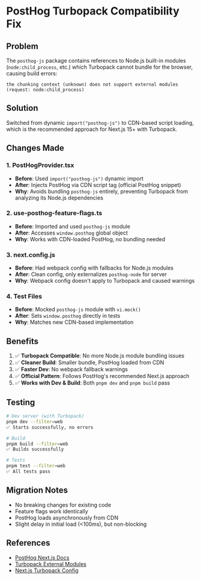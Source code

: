 # PostHog Turbopack Compatibility Fix

## Problem

The `posthog-js` package contains references to Node.js built-in modules (`node:child_process`, etc.) which Turbopack cannot bundle for the browser, causing build errors:

```
the chunking context (unknown) does not support external modules (request: node:child_process)
```

## Solution

Switched from dynamic `import("posthog-js")` to CDN-based script loading, which is the recommended approach for Next.js 15+ with Turbopack.

## Changes Made

### 1. PostHogProvider.tsx

- **Before**: Used `import("posthog-js")` dynamic import
- **After**: Injects PostHog via CDN script tag (official PostHog snippet)
- **Why**: Avoids bundling `posthog-js` entirely, preventing Turbopack from analyzing its Node.js dependencies

### 2. use-posthog-feature-flags.ts

- **Before**: Imported and used `posthog-js` module
- **After**: Accesses `window.posthog` global object
- **Why**: Works with CDN-loaded PostHog, no bundling needed

### 3. next.config.js

- **Before**: Had webpack config with fallbacks for Node.js modules
- **After**: Clean config, only externalizes `posthog-node` for server
- **Why**: Webpack config doesn't apply to Turbopack and caused warnings

### 4. Test Files

- **Before**: Mocked `posthog-js` module with `vi.mock()`
- **After**: Sets `window.posthog` directly in tests
- **Why**: Matches new CDN-based implementation

## Benefits

1. ✅ **Turbopack Compatible**: No more Node.js module bundling issues
2. ✅ **Cleaner Build**: Smaller bundle, PostHog loaded from CDN
3. ✅ **Faster Dev**: No webpack fallback warnings
4. ✅ **Official Pattern**: Follows PostHog's recommended Next.js approach
5. ✅ **Works with Dev & Build**: Both `pnpm dev` and `pnpm build` pass

## Testing

```bash
# Dev server (with Turbopack)
pnpm dev --filter=web
✅ Starts successfully, no errors

# Build
pnpm build --filter=web
✅ Builds successfully

# Tests
pnpm test --filter=web
✅ All tests pass
```

## Migration Notes

- No breaking changes for existing code
- Feature flags work identically
- PostHog loads asynchronously from CDN
- Slight delay in initial load (<100ms), but non-blocking

## References

- [PostHog Next.js Docs](https://posthog.com/docs/libraries/next-js)
- [Turbopack External Modules](https://turbo.build/pack/docs/features/resolving-extensions)
- [Next.js Turbopack Config](https://nextjs.org/docs/app/api-reference/next-config-js/turbopack)
